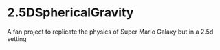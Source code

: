 # 2.5DSphericalGravity
A fan project to replicate the physics of Super Mario Galaxy but in a 2.5d setting
